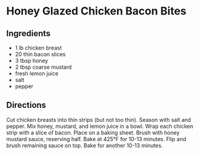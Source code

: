 # Honey Glazed Chicken Bacon Bites

## Ingredients

- 1 lb chicken breast
- 20 thin bacon slices
- 3 tbsp honey
- 2 tbsp coarse mustard
- fresh lemon juice
- salt
- pepper

## Directions

Cut chicken breasts into thin strips (but not too thin). Season with salt and
pepper. Mix honey, mustard, and lemon juice in a bowl. Wrap each chicken strip
with a slice of bacon. Place on a baking sheet. Brush with honey mustard
sauce, reserving half. Bake at 425°F for 10-13 minutes. Flip and brush
remaining sauce on top. Bake for another 10-13 minutes.
